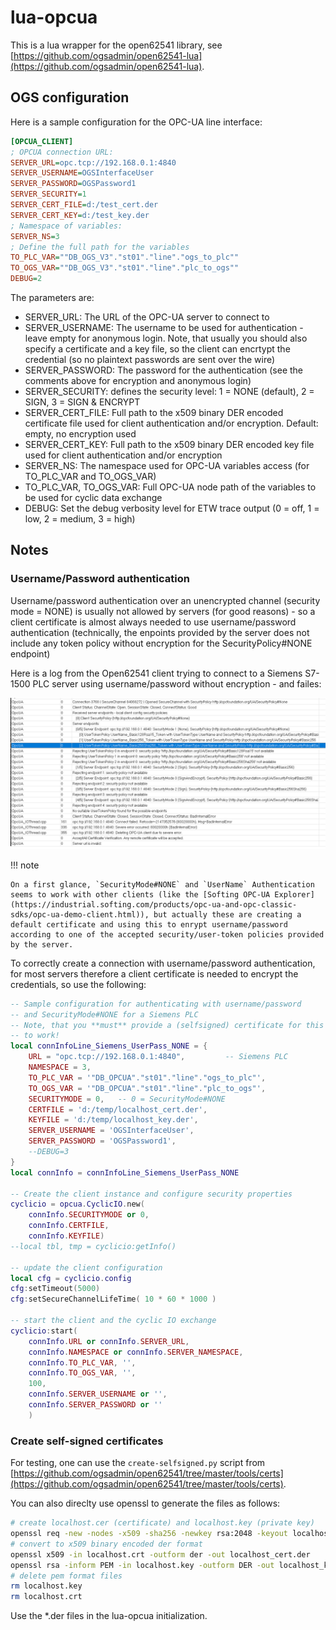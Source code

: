 # lua-opcua

This is a lua wrapper for the open62541 library, see [https://github.com/ogsadmin/open62541-lua](https://github.com/ogsadmin/open62541-lua).

## OGS configuration

Here is a sample configuration for the OPC-UA line interface:

``` ini
[OPCUA_CLIENT]
; OPCUA connection URL:
SERVER_URL=opc.tcp://192.168.0.1:4840
SERVER_USERNAME=OGSInterfaceUser
SERVER_PASSWORD=OGSPassword1
SERVER_SECURITY=1
SERVER_CERT_FILE=d:/test_cert.der
SERVER_CERT_KEY=d:/test_key.der
; Namespace of variables:
SERVER_NS=3
; Define the full path for the variables														 
TO_PLC_VAR=""DB_OGS_V3"."st01"."line"."ogs_to_plc""
TO_OGS_VAR=""DB_OGS_V3"."st01"."line"."plc_to_ogs""
DEBUG=2
```

The parameters are:

- SERVER_URL: The URL of the OPC-UA server to connect to
- SERVER_USERNAME: The username to be used for authentication - leave empty for anonymous login. Note, that usually you should also specify a certificate and a key file, so the client can encrtypt the credential (so no plaintext passwords are sent over the wire)
- SERVER_PASSWORD: The password for the authentication (see the comments above for encryption and anonymous login)
- SERVER_SECURITY: defines the security level: 1 = NONE (default), 2 = SIGN, 3 = SIGN & ENCRYPT
- SERVER_CERT_FILE: Full path to the x509 binary DER encoded certificate file used for client authentication and/or encryption. Default: empty, no encryption used
- SERVER_CERT_KEY: Full path to the x509 binary DER encoded key file used for client authentication and/or encryption
- SERVER_NS: The namespace used for OPC-UA variables access (for TO_PLC_VAR and TO_OGS_VAR)
- TO_PLC_VAR, TO_OGS_VAR: Full OPC-UA node path of the variables to be used for cyclic data exchange
- DEBUG: Set the debug verbosity level for ETW trace output (0 = off, 1 = low, 2 = medium, 3 = high)

## Notes

### Username/Password authentication

Username/password authentication over an unencrypted channel (security mode = NONE) is usually not allowed by servers (for good reasons) - so a client certificate is almost always needed to use username/password authentication (technically, the enpoints provided by the server does not include any token policy without encryption for the SecurityPolicy#NONE endpoint) 

Here is a log from the Open62541 client trying to connect to a Siemens S7-1500 PLC server using username/password without encryption - and failes:

![alt text](image.png)

!!! note

    On a first glance, `SecurityMode#NONE` and `UserName` Authentication seems to work with other clients (like the [Softing OPC-UA Explorer](https://industrial.softing.com/products/opc-ua-and-opc-classic-sdks/opc-ua-demo-client.html)), but actually these are creating a default certificate and using this to enrypt username/password according to one of the accepted security/user-token policies provided by the server.

To correctly create a connection with username/password authentication, for most servers therefore a client certificate is needed to encrypt the credentials, so use the following:

``` lua
-- Sample configuration for authenticating with username/password
-- and SecurityMode#NONE for a Siemens PLC 
-- Note, that you **must** provide a (selfsigned) certificate for this
-- to work!
local connInfoLine_Siemens_UserPass_NONE = {
    URL = "opc.tcp://192.168.0.1:4840",         -- Siemens PLC
    NAMESPACE = 3,
    TO_PLC_VAR = '"DB_OPCUA"."st01"."line"."ogs_to_plc"',
    TO_OGS_VAR = '"DB_OPCUA"."st01"."line"."plc_to_ogs"',
	SECURITYMODE = 0,	-- 0 = SecurityMode#NONE
	CERTFILE = 'd:/temp/localhost_cert.der',
	KEYFILE = 'd:/temp/localhost_key.der',
    SERVER_USERNAME = 'OGSInterfaceUser',
    SERVER_PASSWORD = 'OGSPassword1',
    --DEBUG=3
}
local connInfo = connInfoLine_Siemens_UserPass_NONE

-- Create the client instance and configure security properties
cyclicio = opcua.CyclicIO.new(
    connInfo.SECURITYMODE or 0, 
    connInfo.CERTFILE, 
    connInfo.KEYFILE)
--local tbl, tmp = cyclicio:getInfo()

-- update the client configuration
local cfg = cyclicio.config
cfg:setTimeout(5000)
cfg:setSecureChannelLifeTime( 10 * 60 * 1000 )

-- start the client and the cyclic IO exchange
cyclicio:start(
    connInfo.URL or connInfo.SERVER_URL, 
    connInfo.NAMESPACE or connInfo.SERVER_NAMESPACE,
    connInfo.TO_PLC_VAR, '',
    connInfo.TO_OGS_VAR, '',
    100, 
    connInfo.SERVER_USERNAME or '', 
    connInfo.SERVER_PASSWORD or ''
    )

```

### Create self-signed certificates

For testing, one can use the `create-selfsigned.py` script from [https://github.com/ogsadmin/open62541/tree/master/tools/certs](https://github.com/ogsadmin/open62541/tree/master/tools/certs).

You can also direclty use openssl to generate the files as follows:

``` bash
# create localhost.cer (certificate) and localhost.key (private key)
openssl req -new -nodes -x509 -sha256 -newkey rsa:2048 -keyout localhost.key -days 365 -subj "/C=DE/O=open62541/CN=open62541Server@localhost" -out localhost.crt
# convert to x509 binary encoded der format
openssl x509 -in localhost.crt -outform der -out localhost_cert.der
openssl rsa -inform PEM -in localhost.key -outform DER -out localhost_key.der
# delete pem format files
rm localhost.key
rm localhost.crt
```

Use the *.der files in the lua-opcua initialization.